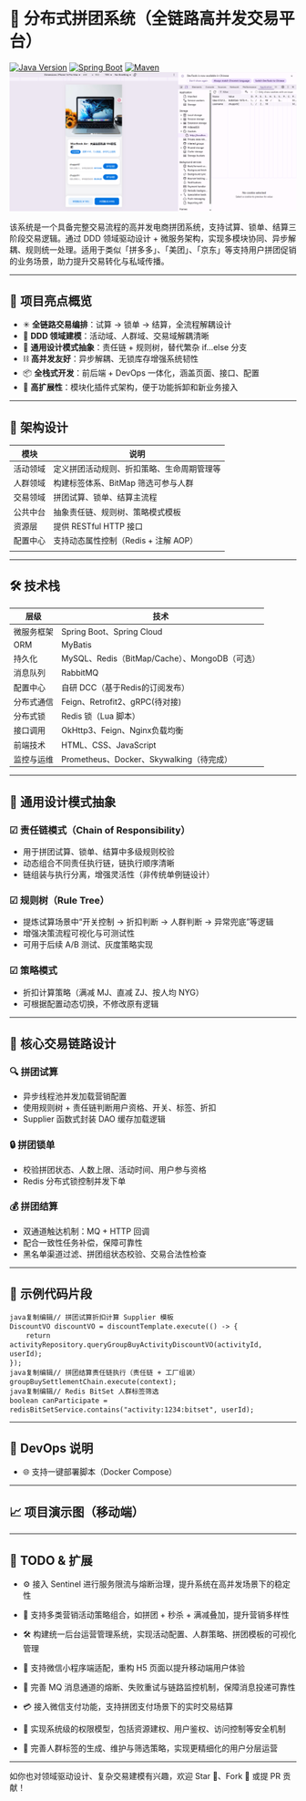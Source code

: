 # 🎯 分布式拼团系统（全链路高并发交易平台）

[![Java Version](https://img.shields.io/badge/Java-1.8+-blue.svg)](https://www.oracle.com/java/technologies/javase/javase8-archive-downloads.html)
[![Spring Boot](https://img.shields.io/badge/Spring%20Boot-2.7.x-green.svg)](https://spring.io/projects/spring-boot)
[![Maven](https://img.shields.io/badge/Maven-3.8+-orange.svg)](https://maven.apache.org/)
![show1.png](assist/show1.png)

该系统是一个具备完整交易流程的高并发电商拼团系统，支持试算、锁单、结算三阶段交易逻辑。通过 DDD 领域驱动设计 + 微服务架构，实现多模块协同、异步解耦、规则统一处理。适用于类似「拼多多」、「美团」、「京东」等支持用户拼团促销的业务场景，助力提升交易转化与私域传播。

------
## 🚀 项目亮点概览

- ✳ **全链路交易编排**：试算 → 锁单 → 结算，全流程解耦设计
- 🧠 **DDD 领域建模**：活动域、人群域、交易域解耦清晰
- 🧩 **通用设计模式抽象**：责任链 + 规则树，替代繁杂 if...else 分支
- ⛓ **高并发友好**：异步解耦、无锁库存增强系统韧性
- 📦 **全栈式开发**：前后端 + DevOps 一体化，涵盖页面、接口、配置
- 🧱 **高扩展性**：模块化插件式架构，便于功能拆卸和新业务接入

------

## 🧱 架构设计

| 模块     | 说明                                       |
| -------- | ------------------------------------------ |
| 活动领域 | 定义拼团活动规则、折扣策略、生命周期管理等 |
| 人群领域 | 构建标签体系、BitMap 筛选可参与人群        |
| 交易领域 | 拼团试算、锁单、结算主流程                 |
| 公共中台 | 抽象责任链、规则树、策略模式模板           |
| 资源层   | 提供 RESTful HTTP 接口                     |
| 配置中心 | 支持动态属性控制（Redis + 注解 AOP）       |
|          |                                            |



------

## 🛠 技术栈

| 层级       | 技术                                  |
| ---------- |-------------------------------------|
| 微服务框架 | Spring Boot、Spring Cloud            |
| ORM        | MyBatis                             |
| 持久化     | MySQL、Redis（BitMap/Cache）、MongoDB（可选） |
| 消息队列   | RabbitMQ                            |
| 配置中心   | 自研 DCC（基于Redis的订阅发布）               |
| 分布式通信 | Feign、Retrofit2、gRPC(待对接)           |
| 分布式锁   | Redis 锁（Lua 脚本）                     |
| 接口调用   | OkHttp3、Feign、Nginx负载均衡             |
| 前端技术   | HTML、CSS、JavaScript                 |
| 监控与运维 | Prometheus、Docker、Skywalking（待完成）   |



------

## 🧩 通用设计模式抽象

### ☑ 责任链模式（Chain of Responsibility）

- 用于拼团试算、锁单、结算中多级规则校验
- 动态组合不同责任执行链，链执行顺序清晰
- 链组装与执行分离，增强灵活性（非传统单例链设计）

### ☑ 规则树（Rule Tree）

- 提炼试算场景中“开关控制 → 折扣判断 → 人群判断 → 异常兜底”等逻辑
- 增强决策流程可视化与可测试性
- 可用于后续 A/B 测试、灰度策略实现

### ☑ 策略模式

- 折扣计算策略（满减 MJ、直减 ZJ、按人均 NYG）
- 可根据配置动态切换，不修改原有逻辑

------

## 🔁 核心交易链路设计

### 🔍 拼团试算

- 异步线程池并发加载营销配置
- 使用规则树 + 责任链判断用户资格、开关、标签、折扣
- Supplier 函数式封装 DAO 缓存加载逻辑

### 🔒 拼团锁单

- 校验拼团状态、人数上限、活动时间、用户参与资格
- Redis 分布式锁控制并发下单

### 💰 拼团结算

- 双通道触达机制：MQ + HTTP 回调
- 配合一致性任务补偿，保障可靠性
- 黑名单渠道过滤、拼团组状态校验、交易合法性检查

------

## 🧪 示例代码片段

```
java复制编辑// 拼团试算折扣计算 Supplier 模板
DiscountVO discountVO = discountTemplate.execute(() -> {
    return activityRepository.queryGroupBuyActivityDiscountVO(activityId, userId);
});
java复制编辑// 拼团结算责任链执行（责任链 + 工厂组装）
groupBuySettlementChain.execute(context);
java复制编辑// Redis BitSet 人群标签筛选
boolean canParticipate = redisBitSetService.contains("activity:1234:bitset", userId);
```

------

## 🧰 DevOps 说明

- 🌐 支持一键部署脚本（Docker Compose）



------

## 📈 项目演示图（移动端）





------

## 📌 TODO & 扩展

- ⚙️ 接入 Sentinel 进行服务限流与熔断治理，提升系统在高并发场景下的稳定性

- 🎯 支持多类营销活动策略组合，如拼团 + 秒杀 + 满减叠加，提升营销多样性

- 🛠 构建统一后台运营管理系统，实现活动配置、人群策略、拼团模板的可视化管理

- 📱 支持微信小程序端适配，重构 H5 页面以提升移动端用户体验

- 🔄 完善 MQ 消息通道的熔断、失败重试与链路监控机制，保障消息投递可靠性

- 💳 接入微信支付功能，支持拼团支付场景下的实时交易结算

- 🔐 实现系统级的权限模型，包括资源建权、用户鉴权、访问控制等安全机制

- 🧬 完善人群标签的生成、维护与筛选策略，实现更精细化的用户分层运营



------

如你也对领域驱动设计、复杂交易建模有兴趣，欢迎 Star 🌟、Fork 🍴 或提 PR 贡献！

